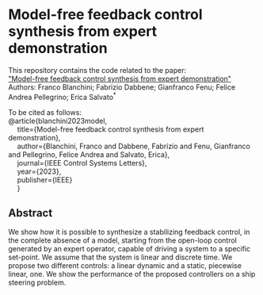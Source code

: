 # Model-free feedback control synthesis from expert demonstration

This repository contains the code related to the paper:  
["Model-free feedback control synthesis from expert demonstration"](https://ieeexplore.ieee.org/abstract/document/10057485)
Authors: Franco Blanchini; Fabrizio Dabbene; Gianfranco Fenu; Felice Andrea Pellegrino; Erica Salvato<sup>*</sup>


To be cited as follows:  
@article{blanchini2023model,  
&emsp; title={Model-free feedback control synthesis from expert demonstration},  
&emsp; author={Blanchini, Franco and Dabbene, Fabrizio and Fenu, Gianfranco and Pellegrino, Felice Andrea and Salvato, Erica},  
&emsp; journal={IEEE Control Systems Letters},  
&emsp; year={2023},  
&emsp; publisher={IEEE}  
&emsp; }

## Abstract
We show how it is possible to synthesize a stabilizing feedback control, in the complete absence of a model, starting from the open-loop control generated
by an expert operator, capable of driving a system to a specific set-point. We assume that the system is linear and discrete time. We propose two different controls: a linear dynamic and a static, piecewise linear, one. We show the performance of the proposed controllers on a ship steering problem.
